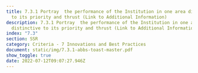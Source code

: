 ```yaml
---
title: 7.3.1 Portray  the performance of the Institution in one area distinctive
  to its priority and thrust (Link to Additional Information)
description: 7.3.1 Portray  the performance of the Institution in one area
  distinctive to its priority and thrust (Link to Additional Information)
index: "7.3"
section: SSR
category: Criteria - 7 Innovations and Best Practices
document: static/img/7.3.1-abbs-toast-master.pdf
show_toggle: true
date: 2022-07-12T09:07:27.946Z
---
```


